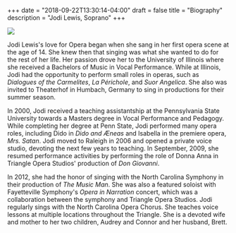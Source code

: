 +++
date = "2018-09-22T13:30:14-04:00"
draft = false
title = "Biography"
description = "Jodi Lewis, Soprano"
+++

<aside class="left">
  <img src="https://lh4.googleusercontent.com/-BPH3jdV2Aus/UXs5w1GTl4I/AAAAAAAAC-Q/ddmbxsC3kDo/w490-h613/Jodi+%252829+of+35%2529.jpg">
</aside>
<p>Jodi Lewis's love for Opera began when she sang in her first opera scene at the age of 14. She knew then that singing was what she wanted to do for the rest of her life. Her passion drove her to the University of Illinois where she received a Bachelors of Music in Vocal Performance. While at Illinois, Jodi had the opportunity to perform small roles in operas, such as <em>Dialogues of the Carmelites</em>, <em>La Périchole</em>, and <em>Suor Angelica</em>. She also was invited to Theaterhof in Humbach, Germany to sing in productions for their summer season.</p>
<p>In 2000, Jodi received a teaching assistantship at the Pennsylvania State University towards a Masters degree in Vocal Performance and Pedagogy. While completing her degree at Penn State, Jodi performed many opera roles, including Dido in <em>Dido and Æneas</em> and Isabella in the premiere opera, <em>Mrs. Satan</em>. Jodi moved to Raleigh in 2006 and opened a private voice studio, devoting the next few years to teaching. In September, 2009, she resumed performance activities by performing the role of Donna Anna in Triangle Opera Studios' production of <em>Don Giovanni</em>.</p>
<p>In 2012, she had the honor of singing with the North Carolina Symphony in their production of <em>The Music Man</em>.  She was also a featured soloist with Fayetteville Symphony's <em>Opera in Narration</em> concert, which was a collaboration between the symphony and Triangle Opera Studios.  Jodi regularly sings with the North Carolina Opera Chorus. She teaches voice lessons at multiple locations throughout the Triangle. She is a devoted wife and mother to her two children, Audrey and Connor and her husband, Brett.</p>
